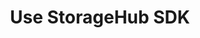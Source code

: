 ---
title: Use StorageHub SDK
description: Overview of how to interact with DataHaven through the StorageHub SDK.
---
